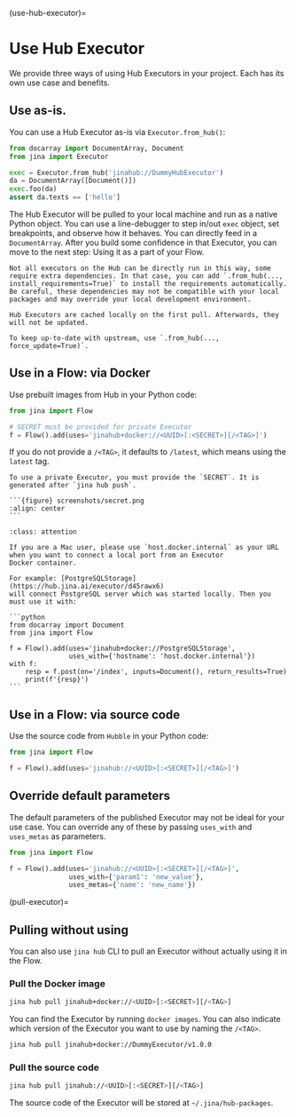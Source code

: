 (use-hub-executor)=
# Use Hub Executor


We provide three ways of using Hub Executors in your project. Each has its own use case and benefits.

## Use as-is.

You can use a Hub Executor as-is via `Executor.from_hub()`:

```python
from docarray import DocumentArray, Document
from jina import Executor

exec = Executor.from_hub('jinahub://DummyHubExecutor')
da = DocumentArray([Document()])
exec.foo(da)
assert da.texts == ['hello']
```

The Hub Executor will be pulled to your local machine and run as a native Python object. You can use a line-debugger to step in/out `exec` object, set breakpoints, and observe how it behaves. You can directly feed in a `DocumentArray`. After you build some confidence in that Executor, you can move to the next step: Using it as a part of your Flow.

```{caution}
Not all executors on the Hub can be directly run in this way, some require extra dependencies. In that case, you can add `.from_hub(..., install_requirements=True)` to install the requirements automatically. Be careful, these dependencies may not be compatible with your local packages and may override your local development environment.
```

```{tip}
Hub Executors are cached locally on the first pull. Afterwards, they will not be updated. 

To keep up-to-date with upstream, use `.from_hub(..., force_update=True)`.
```

## Use in a Flow: via Docker

Use prebuilt images from Hub in your Python code:

```python
from jina import Flow

# SECRET must be provided for private Executor
f = Flow().add(uses='jinahub+docker://<UUID>[:<SECRET>][/<TAG>]')
```

If you do not provide a `/<TAG>`, it defaults to `/latest`, which means using the `latest` tag.

````{important}
To use a private Executor, you must provide the `SECRET`. It is generated after `jina hub push`.

```{figure} screenshots/secret.png
:align: center
```

````

````{admonition} Attention
:class: attention

If you are a Mac user, please use `host.docker.internal` as your URL when you want to connect a local port from an Executor
Docker container.

For example: [PostgreSQLStorage](https://hub.jina.ai/executor/d45rawx6)
will connect PostgreSQL server which was started locally. Then you must use it with:

```python
from docarray import Document
from jina import Flow

f = Flow().add(uses='jinahub+docker://PostgreSQLStorage', 
               uses_with={'hostname': 'host.docker.internal'})
with f:
    resp = f.post(on='/index', inputs=Document(), return_results=True)
    print(f'{resp}')
```
````

## Use in a Flow: via source code

Use the source code from `Hubble` in your Python code:

```python
from jina import Flow

f = Flow().add(uses='jinahub://<UUID>[:<SECRET>][/<TAG>]')
```

## Override default parameters

The default parameters of the published Executor may not be ideal for your use case. You can override
any of these by passing `uses_with` and `uses_metas` as parameters.

```python
from jina import Flow

f = Flow().add(uses='jinahub://<UUID>[:<SECRET>][/<TAG>]', 
               uses_with={'param1': 'new_value'},
               uses_metas={'name': 'new_name'})
```


(pull-executor)=
## Pulling without using

You can also use `jina hub` CLI to pull an Executor without actually using it in the Flow.

### Pull the Docker image

```bash
jina hub pull jinahub+docker://<UUID>[:<SECRET>][/<TAG>]
```


You can find the Executor by running `docker images`. You can also indicate which version of the Executor you want to use by naming the `/<TAG>`.

```bash
jina hub pull jinahub+docker://DummyExecutor/v1.0.0
```

### Pull the source code

```bash
jina hub pull jinahub://<UUID>[:<SECRET>][/<TAG>]
```


The source code of the Executor will be stored at `~/.jina/hub-packages`.

